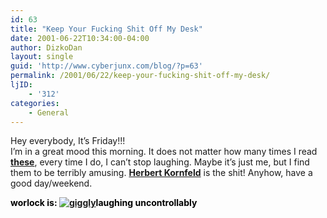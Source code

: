 ```yaml
---
id: 63
title: "Keep Your Fucking Shit Off My Desk"
date: 2001-06-22T10:34:00-04:00
author: DizkoDan
layout: single
guid: 'http://www.cyberjunx.com/blog/?p=63'
permalink: /2001/06/22/keep-your-fucking-shit-off-my-desk/
ljID:
    - '312'
categories:
    - General
---
```


Hey everybody, It’s Friday!!!  
I’m in a great mood this morning. It does not matter how many times I read [**these**](http://www.theonion.com/archive/archive_kornfeld.html), every time I do, I can’t stop laughing. Maybe it’s just me, but I find them to be terribly amusing. [**Herbert Kornfeld**](http://www.theonion.com/archive/archive_kornfeld.html) is the shit! Anyhow, have a good day/weekend.

<font color="#000000">**worlock is: [![giggly](http://www.stvlive.com/thoughts/thing2/giggly.gif)](http://www.stvlive.com)laughing uncontrollably**</font>